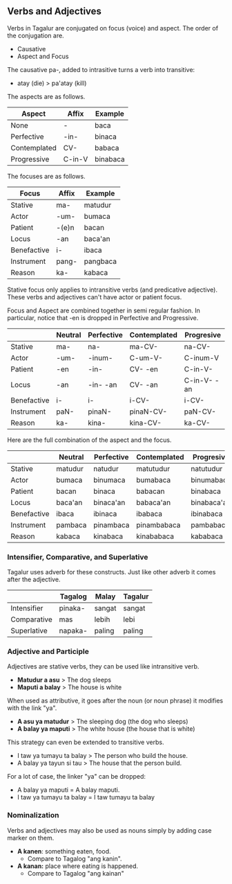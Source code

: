 ## Verbs and Adjectives

Verbs in Tagalur are conjugated on focus (voice) and aspect. The order of the conjugation are.

- Causative
- Aspect and Focus

The causative pa-, added to intrasitive turns a verb into transitive:

- atay (die) > pa'atay (kill)

The aspects are as follows.

| Aspect       | Affix  | Example  |
| ------------ | ------ | -------- |
| None         | -      | baca     |
| Perfective   | -in-   | binaca   |
| Contemplated | CV-    | babaca   |
| Progressive  | C-in-V | binabaca |

The focuses are as follows.

| Focus       | Affix | Example  |
| ----------- | ----- | -------- |
| Stative     | ma-   | matudur  |
| Actor       | -um-  | bumaca   |
| Patient     | -(e)n | bacan    |
| Locus       | -an   | baca'an  |
| Benefactive | i-    | ibaca    |
| Instrument  | pang- | pangbaca |
| Reason      | ka-   | kabaca   |

Stative focus only applies to intransitive verbs (and predicative adjective). These verbs and adjectives can't have actor or patient focus.

Focus and Aspect are combined together in semi regular fashion. In particular, notice that -en is dropped in Perfective and Progressive.

|             | Neutral | Perfective | Contemplated | Progresive  |
| ----------- | ------- | ---------- | ------------ | ----------- |
| Stative     | ma-     | na-        | ma-CV-       | na-CV-      |
| Actor       | -um-    | -inum-     | C-um-V-      | C-inum-V    |
| Patient     | -en     | -in-       | CV- -en      | C-in-V-     |
| Locus       | -an     | -in- -an   | CV- -an      | C-in-V- -an |
| Benefactive | i-      | i<in>-     | i-C<in>V-    | i-CV-       |
| Instrument  | paN-    | pinaN-     | pinaN-CV-    | paN-CV-     |
| Reason      | ka-     | kina-      | kina-CV-     | ka-CV-      |

Here are the full combination of the aspect and the focus.

|             | Neutral | Perfective | Contemplated | Progresive  |
| ----------- | ------- | ---------- | ------------ | ----------- |
| Stative     | matudur | natudur    | matutudur    | natutudur   |
| Actor       | bumaca  | binumaca   | bumabaca     | binumabaca  |
| Patient     | bacan   | binaca     | babacan      | binabaca    |
| Locus       | baca'an | binaca'an  | babaca'an    | binabaca'an |
| Benefactive | ibaca   | ibinaca    | ibabaca      | ibinabaca   |
| Instrument  | pambaca | pinambaca  | pinambabaca  | pambabaca   |
| Reason      | kabaca  | kinabaca   | kinababaca   | kababaca    |

### Intensifier, Comparative, and Superlative

Tagalur uses adverb for these constructs. Just like other adverb it comes after the adjective.

|             | Tagalog | Malay  | Tagalur |
| ----------- | ------- | ------ | ------- |
| Intensifier | pinaka- | sangat | sangat  |
| Comparative | mas     | lebih  | lebi    |
| Superlative | napaka- | paling | paling  |

### Adjective and Participle

Adjectives are stative verbs, they can be used like intransitive verb.

- **Matudur a asu** > The dog sleeps
- **Maputi a balay** > The house is white

When used as attributive, it goes after the noun (or noun phrase) it modifies with the link "ya".

- **A asu ya matudur** > The sleeping dog (the dog who sleeps)
- **A balay ya maputi** > The white house (the house that is white)

This strategy can even be extended to transitive verbs.

- I taw ya tumayu ta balay > The person who build the house.
- A balay ya tayun si tau > The house that the person build.

For a lot of case, the linker "ya" can be dropped:

- A balay ya maputi = A balay maputi.
- I taw ya tumayu ta balay = I taw tumayu ta balay

### Nominalization

Verbs and adjectives may also be used as nouns simply by adding case marker on them.

- **A kanen**: something eaten, food.
  - Compare to Tagalog "ang kanin".
- **A kanan:** place where eating is happened.
  - Compare to Tagalog "ang kainan"
